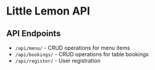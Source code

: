# Little Lemon API

## API Endpoints

- `/api/menu/` - CRUD operations for menu items
- `/api/bookings/` - CRUD operations for table bookings
- `/api/register/` - User registration
